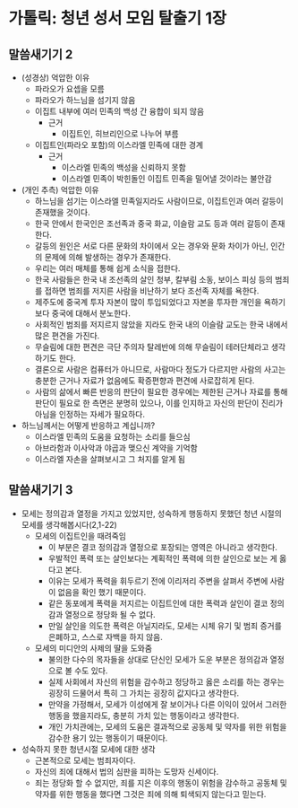 # 가톨릭: 청년 성서 모임 탈출기 1장
## 말씀새기기 2
 - (성경상) 억압한 이유
    - 파라오가 요셉을 모름
    - 파라오가 하느님을 섬기지 않음
    - 이집트 내부에 여러 민족의 백성 간 융합이 되지 않음
        - 근거
            - 이집트인, 히브리인으로 나누어 부름
    - 이집트인(파라오 포함)의 이스라엘 민족에 대한 경계
        - 근거
            - 이스라엘 민족의 백성을 신뢰하지 못함
            - 이스라엘 민족이 박힌돌인 이집트 민족을 밀어낼 것이라는 불안감
-  (개인 추측) 억압한 이유
    - 하느님을 섬기는 이스라엘 민족일지라도 사람이므로, 이집트인과 여러 갈등이 존재했을 것이다. 
    - 한국 안에서 한국인은 조선족과 중국 화교, 이슬람 교도 등과 여러 갈등이 존재한다.
    - 갈등의 원인은 서로 다른 문화의 차이에서 오는 경우와 문화 차이가 아닌, 인간의 문제에 의해 발생하는 경우가 존재한다.
    - 우리는 여러 매체를 통해 쉽게 소식을 접한다. 
    - 한국 사람들은 한국 내 조선족의 살인 청부, 칼부림 소동, 보이스 피싱 등의 범죄를 접하면 범죄를 저지른 사람을 비난하기 보다 조선족 자체를 욕한다.
    - 제주도에 중국계 투자 자본이 많이 투입되었다고 자본을 투자한 개인을 욕하기 보다 중국에 대해서 분노한다.
    - 사회적인 범죄를 저지르지 않았을 지라도 한국 내의 이슬람 교도는 한국 내에서 많은 편견을 가진다.
    - 무슬림에 대한 편견은 극단 주의자 탈레반에 의해 무슬림이 테러단체라고 생각하기도 한다.
    - 결론으로 사람은 컴퓨터가 아니므로, 사람마다 정도가 다르지만 사람의 사고는 충분한 근거나 자료가 없음에도 확증편향과 편견에 사로잡히게 된다.
    - 사람의 삶에서 빠른 반응의 판단이 필요한 경우에는 제한된 근거나 자료를 통해 판단이 필요로 한 측면은 분명히 있으나, 이를 인지하고 자신의 판단이 진리가 아님을 인정하는 자세가 필요하다. 
 - 하느님께서는 어떻게 반응하고 계십니까?
    - 이스라엘 민족의 도움을 요청하는 소리를 들으심
    - 아브라함과 이사악과 야곱과 맺으신 계약을 기억함
    - 이스라엘 자손을 살펴보시고 그 처지를 알게 됨
## 말씀새기기 3
  - 모세는 정의감과 열정을 가지고 있었지만, 성숙하게 행동하지 못했던 청년 시절의 모세를 생각해봅시다(2,1-22)
      - 모세의 이집트인을 때려죽임
          - 이 부분은 결코 정의감과 열정으로 포장되는 영역은 아니라고 생각한다.
          - 우발적인 폭력 또는 살인보다는 계획적인 폭력에 의한 살인으로 보는 게 옳다고 본다. 
          - 이유는 모세가 폭력을 휘두르기 전에 이리저리 주변을 살펴서 주변에 사람이 없음을 확인 했기 때문이다.
          - 같은 동포에게 폭력을 저지르는 이집트인에 대한 폭력과 살인이 결코 정의감과 열정으로 정당화 될 수 없다.
          - 만일 살인을 의도한 폭력은 아닐지라도, 모세는 시체 유기 및 범죄 증거를 은폐하고, 스스로 자백을 하지 않음.
      - 모세의 미디안의 사제의 딸을 도와줌
          - 불의한 다수의 목자들을 상대로 단신인 모세가 도운 부분은 정의감과 열정으로 볼 수도 있다.
          - 실제 사회에서 자신의 위험을 감수하고 정당하고 옳은 소리를 하는 경우는 굉장히 드물어서 특히 그 가치는 굉장히 값지다고 생각한다.
          - 만약을 가정해서, 모세가 이성에게 잘 보이거나 다른 이익이 있어서 그러한 행동을 했을지라도, 충분히 가치 있는 행동이라고 생각한다. 
          - 개인 가치관에는, 모세의 도움은 결과적으로 공동체 및 약자를 위한 위험을 감수한 용기 있는 행동이기 때문이다.
  - 성숙하지 못한 청년시절 모세에 대한 생각
    - 근본적으로 모세는 범죄자이다.
    - 자신의 죄에 대해서 법의 심판을 피하는 도망자 신세이다.
    - 죄는 정당화 할 수 없지만, 죄를 지은 이후의 행동이 위험을 감수하고 공동체 및 약자를 위한 행동을 했다면 그것은 죄에 의해 퇴색되지 않는다고 믿는다.
